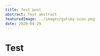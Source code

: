 ```yaml
---
title: Test post
abstract: Test abstract
featuredImage: ../images/gatsby-icon.png
date: 2020-04-29
---
```


# Test